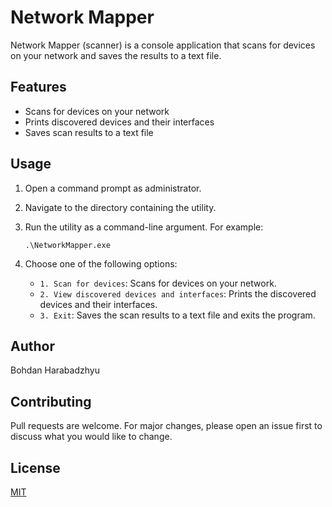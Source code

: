 # Network Mapper

Network Mapper (scanner) is a console application that scans for devices on your network and saves the results to a text file.

## Features

- Scans for devices on your network
- Prints discovered devices and their interfaces
- Saves scan results to a text file

## Usage

1. Open a command prompt as administrator.
2. Navigate to the directory containing the utility.
3. Run the utility as a command-line argument. For example:

    ```
    .\NetworkMapper.exe
    ```
4. Choose one of the following options:
   - `1. Scan for devices`: Scans for devices on your network.
   - `2. View discovered devices and interfaces`: Prints the discovered devices and their interfaces.
   - `3. Exit`: Saves the scan results to a text file and exits the program.


## Author

Bohdan Harabadzhyu

## Contributing

Pull requests are welcome. For major changes, please open an issue first to discuss what you would like to change.

## License

[MIT](https://choosealicense.com/licenses/mit/)
